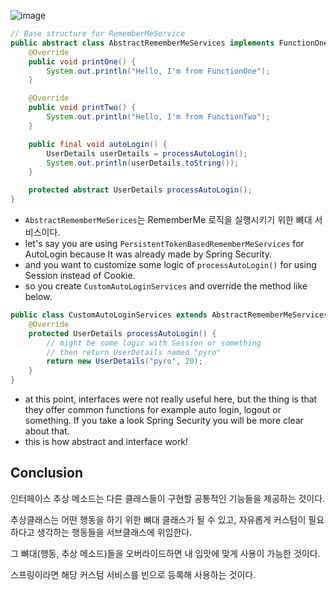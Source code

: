 ![image](https://user-images.githubusercontent.com/59721293/162165110-f93acd90-b192-4dc5-8c79-8e9d2c757c7f.png)

```java
// Base structure for RememberMeService
public abstract class AbstractRememberMeServices implements FunctionOne, FunctionTwo {
    @Override
    public void printOne() {
        System.out.println("Hello, I'm from FunctionOne");
    }

    @Override
    public void printTwo() {
        System.out.println("Hello, I'm from FunctionTwo");
    }

    public final void autoLogin() {
        UserDetails userDetails = processAutoLogin();
        System.out.println(userDetails.toString());
    }

    protected abstract UserDetails processAutoLogin();
}
```

- `AbstractRememberMeSerices`는 RememberMe 로직을 실행시키기 위한 뼈대 서비스이다.
- let's say you are using `PersistentTokenBasedRememberMeServices` for AutoLogin because It  was already made by Spring Security.
- and you want to customize some logic of `processAutoLogin()` for using Session instead of Cookie. 
- so you create `CustomAutoLoginServices` and override the method like below.

```java
public class CustomAutoLoginServices extends AbstractRememberMeServices {
    @Override
    protected UserDetails processAutoLogin() {
        // might be some logic with Session or something
        // then return UserDetails named "pyro"
        return new UserDetails("pyro", 20);
    }
}
```
- at this point, interfaces were not really useful here, but the thing is that they offer common functions for example auto login, logout or something. If you take a look Spring Security you will be more clear about that.
- this is how abstract and interface work!

## Conclusion

인터페이스 추상 메소드는 다른 클래스들이 구현할 공통적인 기능들을 제공하는 것이다.

추상클래스는 어떤 행동을 하기 위한 뼈대 클래스가 될 수 있고, 자유롭게 커스텀이 필요하다고 생각하는 행동들을 서브클래스에 위임한다.

그 뼈대(행동, 추상 메소드)들을 오버라이드하면 내 입맛에 맞게 사용이 가능한 것이다.

스프링이라면 해당 커스텀 서비스를 빈으로 등록해 사용하는 것이다.
